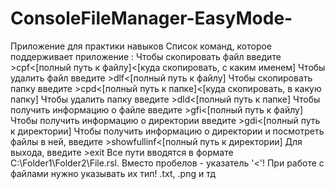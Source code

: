 # ConsoleFileManager-EasyMode-
Приложение для практики навыков
Список команд, которое поддерживает приложение :
Чтобы скопировать файл введите >cpf<[полный путь к файлу]<[куда скопировать, с каким именем]
Чтобы удалить файл введите >dlf<[полный путь к файлу]
Чтобы скопировать папку введите >cpd<[полный путь к папке]<[куда скопировать, в какую папку]
Чтобы удалить папку введите >dld<[полный путь к папке]
Чтобы получить информацию о файле введите >gfi<[полный путь к файлу]
Чтобы получить информацию о директории введите >gdi<[полный путь к директории]
Чтобы получить информацию о директории и посмотреть файлы в ней, введите >showfullinf<[полный путь к директории]
Для выхода, введите >exit
Все пути вводятся в формате  C:\Folder1\Folder2\File.rsl. Вместо пробелов -  указатель '<'!
При работе с файлами нужно указывать их тип! .txt, .png  и тд
